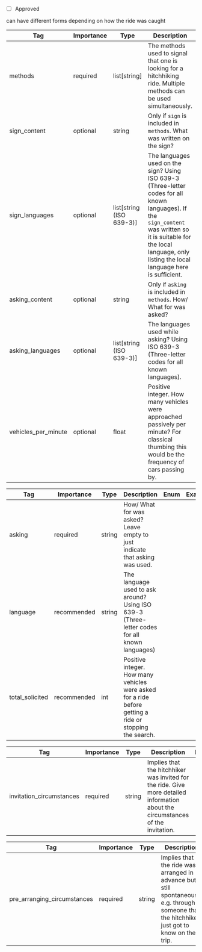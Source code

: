 - [ ] Approved


can have different forms depending on how the ride was caught





| Tag                  | Importance   | Type    | Description                                                                                                   | Enum                | Examples |
|----------------------|--------------|---------|---------------------------------------------------------------------------------------------------------------|---------------------|---------|
| methods               | required  | list[string]   | The methods used to signal that one is looking for a hitchhiking ride. Multiple methods can be used simultaneously.                                                                        | thumb, waving, sign, asking |[thumb, sign]         |
| sign_content               | optional  | string   | Only if `sign` is included in `methods`. What was written on the sign?                                                                         |  |Straßburg - Strasbourg          |
| sign_languages               | optional  | list[string (ISO 639-3)]   | The languages used on the sign? Using ISO 639-3 (Three-letter codes for all known languages). If the `sign_content` was written so it is suitable for the local language, only listing the local language here is sufficient.                                                                         |  |[deu, fra]         |
| asking_content               | optional  | string   | Only if `asking` is included in `methods`. How/ What for was asked?                                                                        |  | Are you driving towards Strasbourg?          |
| asking_languages               | optional  | list[string (ISO 639-3)]   | The languages used while asking? Using ISO 639-3 (Three-letter codes for all known languages).                                                                       |  |[eng]         |
| vehicles_per_minute  | optional  | float     | Positive integer. How many vehicles were approached passively per minute? For classical thumbing this would be the frequency of cars passing by.                                       |                     |5.0 / 0.01        |

| Tag                  | Importance   | Type    | Description                                                                                                   | Enum                | Example |
|----------------------|--------------|---------|---------------------------------------------------------------------------------------------------------------|---------------------|---------|
| asking               | required  | string  | How/ What for was asked? Leave empty to just indicate that asking was used.                                                                                   |                     |         |
| language               | recommended  | string  | The language used to ask around? Using ISO 639-3 (Three-letter codes for all known languages)                                                                                |                     |         |
| total_solicited      | recommended  | int     | Positive integer. How many vehicles were asked for a ride before getting a ride or stopping the search.       |                     |         |



| Tag                     | Importance   | Type    | Description                                                                                                                      | Enum | Example |
|-------------------------|--------------|---------|----------------------------------------------------------------------------------------------------------------------------------|------|---------|
| invitation_circumstances| required  | string  | Implies that the hitchhiker was invited for the ride. Give more detailed information about the circumstances of the invitation.   |      |         |



| Tag                        | Importance   | Type    | Description                                                                                                                        | Enum | Example |
|----------------------------|--------------|---------|------------------------------------------------------------------------------------------------------------------------------------|------|---------|
| pre_arranging_circumstances| required  | string  | Implies that the ride was arranged in advance but still spontaneously e.g. through someone that the hitchhiker just got to know on their trip. |      |         |
